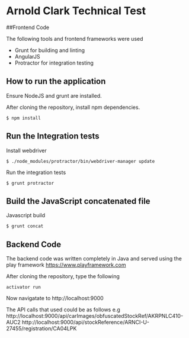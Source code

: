 # Arnold Clark Technical Test

##Frontend Code

The following tools and frontend frameworks were used

- Grunt for building and linting
- AngularJS
- Protractor for integration testing

## How to run the application

Ensure NodeJS and grunt are installed.

After cloning the repository, install npm dependencies.

    $ npm install

## Run the Integration tests

Install webdriver

    $ ./node_modules/protractor/bin/webdriver-manager update

Run the integration tests

    $ grunt protractor

## Build the JavaScript concatenated file

Javascript build

    $ grunt concat

## Backend Code
The backend code was written completely in Java and served using the play framework
https://www.playframework.com

After cloning the repository, type the following

    activator run

Now navigatate to http://localhost:9000

The API calls that used could be as follows e.g
http://localhost:9000/api/carImages/obfuscatedStockRef/AKRPNLC410-AUC2
http://localhost:9000/api/stockReference/ARNCI-U-27455/registration/CA04LPK
